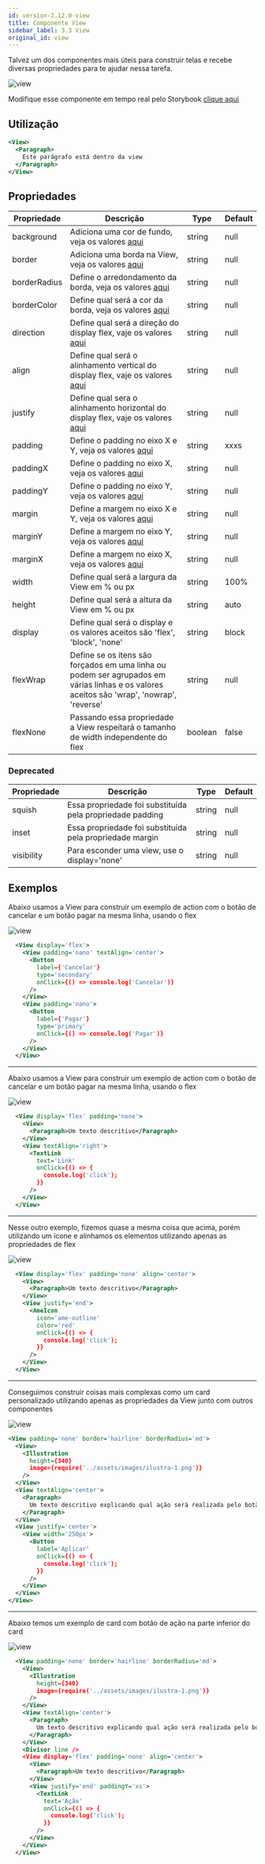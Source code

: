 ```yaml
---
id: version-2.12.0-view
title: Componente View
sidebar_label: 3.3 View
original_id: view
---
```


Talvez um dos componentes mais úteis para construir telas e recebe diversas propriedades para te ajudar nessa tarefa.

![view](assets/images_components/v2.0.0/view.jpg)

Modifique esse componente em tempo real pelo Storybook [clique aqui](https://ame-miniapp-components.calindra.com.br/storybook/?path=/story/componentes-simples-view--basic)

## Utilização

```xml
<View>
  <Paragraph>
    Este parágrafo está dentro da view
  </Paragraph>
</View>
```

## Propriedades

| Propriedade  | Descrição                                                                                                                                 | Type    | Default |
|--------------|-------------------------------------------------------------------------------------------------------------------------------------------|---------|---------|
| background   | Adiciona uma cor de fundo, veja os valores [aqui](color.md)                                                                               | string  | null    |
| border       | Adiciona uma borda na View, veja os valores [aqui](border.md)                                                                             | string  | null    |
| borderRadius | Define o arredondamento da borda, veja os valores [aqui](border.md)                                                                       | string  | null    |
| borderColor  | Define qual será a cor da borda, veja os valores [aqui](color.md)                                                                         | string  | null    |
| direction    | Define qual será a direção do display flex, vaje os valores [aqui](flex.md)                                                               | string  | null    |
| align        | Define qual será o alinhamento vertical do display flex, vaje os valores [aqui](flex.md)                                                  | string  | null    |
| justify      | Define qual sera o alinhamento horizontal do display flex, vaje os valores [aqui](flex.md)                                                | string  | null    |
| padding      | Define o padding no eixo X e Y, veja os valores [aqui](space.md)                                                                          | string  | xxxs    |
| paddingX     | Define o padding no eixo X, veja os valores [aqui](space.md)                                                                              | string  | null    |
| paddingY     | Define o padding no eixo Y, veja os valores [aqui](space.md)                                                                              | string  | null    |
| margin       | Define a margem no eixo X e Y, veja os valores [aqui](space.md)                                                                           | string  | null    |
| marginY      | Define a margem no eixo Y, veja os valores [aqui](space.md)                                                                               | string  | null    |
| marginX      | Define a margem no eixo X, veja os valores [aqui](space.md)                                                                               | string  | null    |
| width        | Define qual será a largura da View em % ou px                                                                                             | string  | 100%    |
| height       | Define qual será a altura da View em % ou px                                                                                              | string  | auto    |
| display      | Define qual será o display e os valores aceitos são 'flex', 'block', 'none'                                                               | string  | block   |
| flexWrap     | Define se os itens são forçados em uma linha ou podem ser agrupados em várias linhas e os valores aceitos são 'wrap', 'nowrap', 'reverse' | string  | null    |
| flexNone     | Passando essa propriedade a View respeitará o tamanho de width independente do flex                                                       | boolean | false   |

### Deprecated
| Propriedade | Descrição                                                 | Type   | Default |
|-------------|-----------------------------------------------------------|--------|---------|
| squish      | Essa propriedade foi substituída pela propriedade padding | string | null    |
| inset       | Essa propriedade foi substituída pela propriedade margin  | string | null    |
| visibility  | Para esconder uma view, use o display='none'              | string | null    |

## Exemplos

Abaixo usamos a View para construir um exemplo de action com o botão de cancelar e um botão pagar na mesma linha, usando o flex

![view](assets/images_components/v2.12.0/view-buttons.jpg)

```xml
  <View display='flex'>
    <View padding='nano' textAlign='center'>
      <Button
        label={'Cancelar'}
        type='secondary'
        onClick={() => console.log('Cancelar')}
      />
    </View>
    <View padding='nano'>
      <Button
        label={'Pagar'}
        type='primary'
        onClick={() => console.log('Pagar')}
      />
    </View>
  </View>
```

* * * * *

Abaixo usamos a View para construir um exemplo de action com o botão de cancelar e um botão pagar na mesma linha, usando o flex

![view](assets/images_components/v2.12.0/view-text-link.jpg)

```xml
  <View display='flex' padding='none'>
    <View>
      <Paragraph>Um texto descritivo</Paragraph>
    </View>
    <View textAlign='right'>
      <TextLink
        text='Link'
        onClick={() => {
          console.log('click');
        }}
      />
    </View>
  </View>
```

* * * * *

Nesse outro exemplo, fizemos quase a mesma coisa que acima, porém utilizando um ícone e alinhamos os elementos utilizando apenas as propriedades de flex

![view](assets/images_components/v2.12.0/view-text-icon.jpg)

```xml
  <View display='flex' padding='none' align='center'>
    <View>
      <Paragraph>Um texto descritivo</Paragraph>
    </View>
    <View justify='end'>
      <AmeIcon
        icon='ame-outline'
        color='red'
        onClick={() => {
          console.log('click');
        }}
      />
    </View>
  </View>
```

* * * * *

Conseguimos construir coisas mais complexas como um card personalizado utilizando apenas as propriedades da View junto com outros componentes

![view](assets/images_components/v2.12.0/view-card-simples.jpg)

```xml
<View padding='none' border='hairline' borderRadius='md'>
  <View>
    <Illustration
      height={340}
      image={require('../assets/images/ilustra-1.png')}
    />
  </View>
  <View textAlign='center'>
    <Paragraph>
      Um texto descritivo explicando qual ação será realizada pelo botão
    </Paragraph>
  </View>
  <View justify='center'>
    <View width='250px'>
      <Button
        label='Aplicar'
        onClick={() => {
          console.log('click');
        }}
      />
    </View>
  </View>
</View>
```

* * * *

Abaixo temos um exemplo de card com botão de ação na parte inferior do card

![view](assets/images_components/v2.12.0/view-card-acao.jpg)

```xml
  <View padding='none' border='hairline' borderRadius='md'>
    <View>
      <Illustration
        height={340}
        image={require('../assets/images/ilustra-1.png')}
      />
    </View>
    <View textAlign='center'>
      <Paragraph>
        Um texto descritivo explicando qual ação será realizada pelo botão
      </Paragraph>
    </View>
    <Divisor line />
    <View display='flex' padding='none' align='center'>
      <View>
        <Paragraph>Um texto descritivo</Paragraph>
      </View>
      <View justify='end' paddingY='xs'>
        <TextLink
          text='Ação'
          onClick={() => {
            console.log('click');
          }}
        />
      </View>
    </View>
  </View>
```

